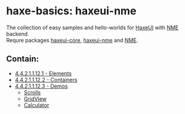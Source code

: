 haxe-basics: haxeui-nme
=========================

The collection of easy samples and hello-worlds for [HaxeUI](https://github.com/haxeui/haxeui-core) with [NME](https://github.com/haxenme/nme) backend.<br/>
Requre packages [haxeui-core](https://github.com/haxeui/haxeui-core), [haxeui-nme](https://github.com/haxeui/haxeui-nme) and [NME](https://github.com/haxenme/nme).

## Contain:

* [4.4.2.1.1.12.1 - Elements](./4.4.2.1.1.12.1_Elements)
* [4.4.2.1.1.12.2 - Containers](./4.4.2.1.1.12.2_Containers)
* [4.4.2.1.1.12.3 - Demos](./4.4.2.1.1.12.3_Demos)
  * [Scrolls](./4.4.2.1.1.12.3_Demos/Scrolls)
  * [GridView](./4.4.2.1.1.12.3_Demos/GridView)
  * [Calculator](./4.4.2.1.1.12.3_Demos/Calculator)
